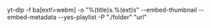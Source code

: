 yt-dlp -f ba[ext!=webm] -o "%(title)s.%(ext)s" --embed-thumbnail --embed-metadata --yes-playlist -P "./folder" "url"